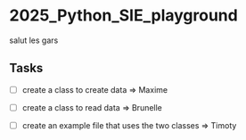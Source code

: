 # 2025_Python_SIE_playground
salut les gars


## Tasks

- [ ] create a class to create data => Maxime 
- [ ] create a class to read data => Brunelle
- [ ] create an example file that uses the two classes => Timoty

